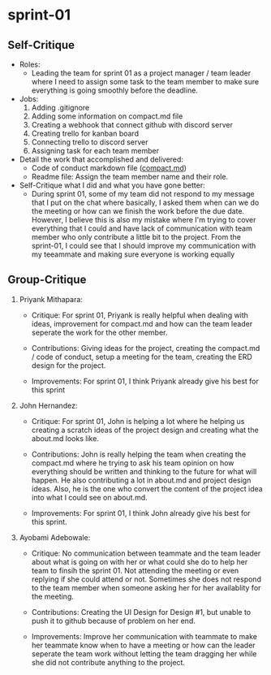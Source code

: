 # sprint-01
## Self-Critique
* Roles:
    * Leading the team for sprint 01 as a project manager / team leader where I need to assign some task to the team member to make sure everything is going smoothly before the deadline.
* Jobs:
    1.  Adding .gitignore 
    2.  Adding some information on compact.md file
    3.  Creating a webhook that connect github with discord server
    4.  Creating trello for kanban board
    5.  Connecting trello to discord server
    6.  Assigning task for each team member
* Detail the work that accomplished and delivered:
    * Code of conduct markdown file ([compact.md](https://github.com/illinoistech-itm/2022-team09w/blob/main/compact.md))
    * Readme file: Assign the team member name and their role.
* Self-Critique what I did and what you have gone better:
    * During sprint 01, some of my team did not respond to my message that I put on the chat where basically, I asked them when can we do the meeting or how can we finish the work before the due date. However, I believe this is also my mistake where I'm trying to cover everything that I could and have lack of communication with team member who only contribute a little bit to the project. From the sprint-01, I could see that I should improve my communication with my teeammate and making sure everyone is working equally 

## Group-Critique

1. Priyank Mithapara:
    * Critique: For sprint 01, Priyank is really helpful when dealing with ideas, improvement  for compact.md and how can the team leader seperate the work for the other member.

    * Contributions: Giving ideas for the project, creating the compact.md / code of conduct, setup a meeting for the team, creating the ERD design for the project.

    * Improvements: For sprint 01, I think Priyank already give his best for this sprint

2. John Hernandez:
    * Critique: For sprint 01, John is helping a lot where he helping us creating a scratch ideas of the project design and creating what the about.md looks like.

    * Contributions: John is really helping the team when creating the compact.md where he trying to ask his team opinion on how everything should be written and thinking to the future for what will happen. He also contributing a lot in about.md and project design ideas. Also, he is the one who convert the content of the project idea into what I could see on about.md.

    * Improvements: For sprint 01, I think John already give his best for this sprint.
3. Ayobami Adebowale:
    * Critique: No communication between teammate and the team leader about what is going on with her or what could she do to help her team to finsih the sprint 01. Not attending the meeting or even replying if she could attend or not. Sometimes she does not respond to the team member when someone asking her for her availablity for the meeting.

    * Contributions: Creating the UI Design for Design #1, but unable to push it to github because of problem on her end.

    * Improvements: Improve her communication with teammate to make her teammate know when to have a meeting or how can the leader seperate the team work without letting the team dragging her while she did not contribute anything to the project.